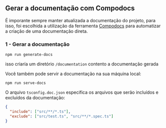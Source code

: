 ## Gerar a documentação com Compodocs

É imporante sempre manter atualizada a documentação do projeto, para isso, foi escolhida a utilização da ferramenta [Compodocs](https://compodoc.app/) para automatizar a criação de uma documentação direta.

### 1 - Gerar a documentação

```nginx
npm run generate-docs
```

isso criaría um diretório `/documentation` contento a documentação gerada

Você também pode servir a documentação na sua máquina local:

```nginx
npm run serve-docs
```



O arquivo `tsconfig.doc.json` especifica os arquivos que serão incluídos e excluídos da documentação:

```json
{
  "include": ["src/**/*.ts"],
  "exclude": ["src/test.ts", "src/**/*.spec.ts"]
}

```